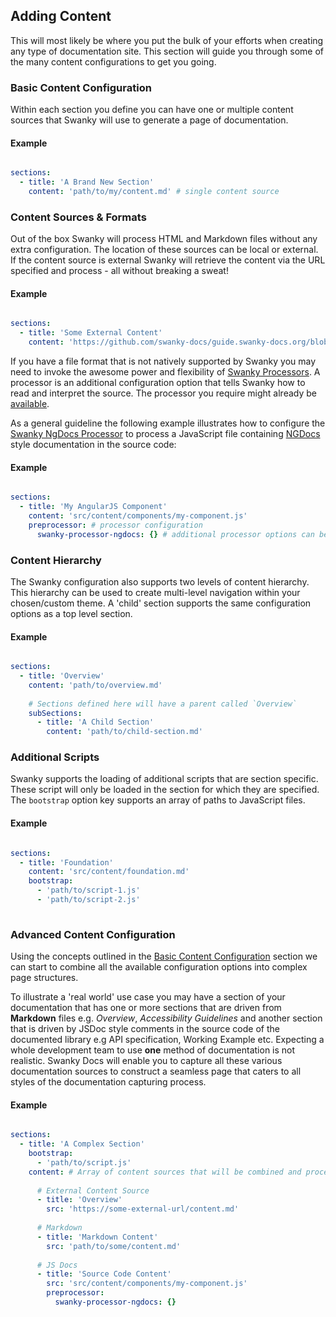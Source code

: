## Adding Content

This will most likely be where you put the bulk of your efforts when creating any type of documentation site. This 
section will guide you through some of the many content configurations to get you going.

### Basic Content Configuration

Within each section you define you can have one or multiple content sources that Swanky will use to generate a page of documentation.

#### Example
```yaml

sections:
  - title: 'A Brand New Section'
    content: 'path/to/my/content.md' # single content source

```

### Content Sources & Formats

Out of the box Swanky will process HTML and Markdown files without any extra configuration. The location of these sources 
can be local or external. If the content source is external Swanky will retrieve the content via the URL specified and process - all without breaking a sweat!

#### Example
```yaml

sections:
  - title: 'Some External Content'
    content: 'https://github.com/swanky-docs/guide.swanky-docs.org/blob/master/src/content/getting-started/adding-content.md'

```

If you have a file format that is not natively supported by Swanky you may need to invoke the awesome power and 
flexibility of [Swanky Processors](/getting-started/processing-content.html). A processor is an additional configuration 
option that tells Swanky how to read and interpret the source. The processor you require might already 
be [available](/getting-started/processing-content.html#user-copntent-available-processors).

As a general guideline the following example illustrates how to configure the 
[Swanky NgDocs Processor](https://github.com/swanky-docs/swanky-processor-ngdocs) to process a JavaScript file 
containing [NGDocs](https://github.com/angular/angular.js/wiki/Writing-AngularJS-Documentation) style documentation in the source code:

#### Example
```yaml

sections:
  - title: 'My AngularJS Component'
    content: 'src/content/components/my-component.js'
    preprocessor: # processor configuration
      swanky-processor-ngdocs: {} # additional processor options can be provided here

```

### Content Hierarchy
The Swanky configuration also supports two levels of content hierarchy. This hierarchy can be used to create multi-level 
navigation within your chosen/custom theme. A 'child' section supports the same configuration options as a top level section.

#### Example
```yaml

sections:
  - title: 'Overview'
    content: 'path/to/overview.md'
    
    # Sections defined here will have a parent called `Overview`
    subSections:
      - title: 'A Child Section'
        content: 'path/to/child-section.md'

```

### Additional Scripts
Swanky supports the loading of additional scripts that are section specific. These script will only be loaded in the section for which they are specified. 
The `bootstrap` option key supports an array of paths to JavaScript files.

#### Example
```yaml

sections:
  - title: 'Foundation'
    content: 'src/content/foundation.md'
    bootstrap:
      - 'path/to/script-1.js'
      - 'path/to/script-2.js'
    
```

### Advanced Content Configuration

Using the concepts outlined in the [Basic Content Configuration](/getting-started/adding-content.html#user-content-basic-content-configuration) section we can
start to combine all the available configuration options into complex page structures.

To illustrate a 'real world' use case you may have a section of your documentation that has one or more sections that are driven 
from __Markdown__ files e.g. _Overview_, _Accessibility Guidelines_ and another section that is driven by JSDoc style comments 
in the source code of the documented library e.g API specification, Working Example etc. Expecting a whole development team to use __one__ method 
of documentation is not realistic. Swanky Docs will enable you to capture all these various documentation sources to 
construct a seamless page that caters to all styles of the documentation capturing process.

#### Example
```yaml

sections:
  - title: 'A Complex Section'
    bootstrap:
      - 'path/to/script.js'
    content: # Array of content sources that will be combined and processed into one page
      
      # External Content Source
      - title: 'Overview'
        src: 'https://some-external-url/content.md'
    
      # Markdown
      - title: 'Markdown Content'
        src: 'path/to/some/content.md'
      
      # JS Docs
      - title: 'Source Code Content'
        src: 'src/content/components/my-component.js'
        preprocessor:
          swanky-processor-ngdocs: {}
          
```